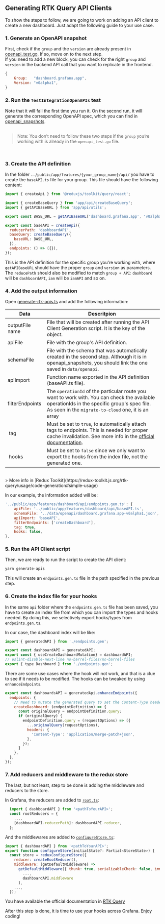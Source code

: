 ## Generating RTK Query API Clients

To show the steps to follow, we are going to work on adding an API client to create a new dashboard. Just adapt the following guide to your use case.

### 1. Generate an OpenAPI snapshot

First, check if the `group` and the `version` are already present in [openapi_test.go](/pkg/tests/apis/openapi_test.go). If so, move on to the next step.
<br/> If you need to add a new block, you can check for the right `group` and `version` in the backend API call that you want to replicate in the frontend.

```jsx
{
    Group:   "dashboard.grafana.app",
	Version: "v0alpha1",
}
```

### 2. Run the `TestIntegrationOpenAPIs` test

Note that it will fail the first time you run it. On the second run, it will generate the corresponding OpenAPI spec, which you can find in [openapi_snapshots](/pkg/tests/apis/openapi_snapshots).
<br/>
<br/>

> Note: You don’t need to follow these two steps if the `group` you’re working with is already in the `openapi_test.go` file.

<br/>

### 3. Create the API definition

In the folder `../public/app/features/{your_group_name}/api/` you have to create the `baseAPI.ts` file for your group. This file should have the following content:

```jsx
import { createApi } from '@reduxjs/toolkit/query/react';

import { createBaseQuery } from 'app/api/createBaseQuery';
import { getAPIBaseURL } from 'app/api/utils';

export const BASE_URL = getAPIBaseURL('dashboard.grafana.app', 'v0alpha1');

export const baseAPI = createApi({
  reducerPath: 'dashboardAPI',
  baseQuery: createBaseQuery({
    baseURL: BASE_URL,
  }),
  endpoints: () => ({}),
});
```

This is the API definition for the specific group you're working with, where `getAPIBaseURL` should have the proper `group` and `version` as parameters. The `reducePath` should also be modified to match `group + API`: `dashboard` will be `dashboardAPI`, `iam` will be `iamAPI` and so on.

### 4. Add the output information

Open [generate-rtk-apis.ts](scripts/generate-rtk-apis.ts) and add the following information:

| Data            | Descritpion                                                                                                                                                                                                                                                                               |
| --------------- | ----------------------------------------------------------------------------------------------------------------------------------------------------------------------------------------------------------------------------------------------------------------------------------------- |
| outputFile name | File that will be created after running the API Client Generation script. It is the key of the object.                                                                                                                                                                                    |
| apiFile         | File with the group's API definition.                                                                                                                                                                                                                                                     |
| schemaFile      | File with the schema that was automatically created in the second step. Although it is in openapi_snapshots, you should link the one saved in `data/openapi`.                                                                                                                             |
| apiImport       | Function name exported in the API definition (baseAPI.ts file).                                                                                                                                                                                                                           |
| filterEndpoints | The `operationId` of the particular route you want to work with. You can check the available operationIds in the specific group's spec file. As seen in the `migrate-to-cloud` one, it is an array                                                                                        |
|  tag            | Must be set to `true`, to automatically attach tags to endpoints. This is needed for proper cache invalidation. See more info in the [official documentation](https://redux-toolkit.js.org/rtk-query/usage/automated-refetching#:~:text=RTK%20Query%20uses,an%20active%20subscription.).  |
|  hooks          | Must be set to `false` since we only want to export the hooks from the index file, not the generated one.                                                                                                                                                                                 |

<br/>
> More info in [Redux Toolkit](https://redux-toolkit.js.org/rtk-query/usage/code-generation#simple-usage)

In our example, the information added will be:

```jsx
'../public/app/features/dashboard/api/endpoints.gen.ts': {
    apiFile: '../public/app/features/dashboard/api/baseAPI.ts',
    schemaFile: '../data/openapi/dashboard.grafana.app-v0alpha1.json',
    apiImport: 'baseAPI',
    filterEndpoints: ['createDashboard'],
    tag: true,
    hooks: false,
},
```

### 5. Run the API Client script

Then, we are ready to run the script to create the API client:

```jsx
yarn generate-apis
```

This will create an `endpoints.gen.ts` file in the path specified in the previous step.

### 6. Create the index file for your hooks

In the same `api` folder where the `endpoints.gen.ts` file has been saved, you have to create an index file from which you can import the types and hooks needed. By doing this, we selectively export hooks/types from `endpoints.gen.ts`.

In our case, the dashboard index will be like:

```jsx
import { generatedAPI } from './endpoints.gen';

export const dashboardAPI = generatedAPI;
export const { useCreateDashboardMutation} = dashboardAPI;
// eslint-disable-next-line no-barrel-files/no-barrel-files
export { type Dashboard } from './endpoints.gen';

```

There are some use cases where the hook will not work, and that is a clue to see if it needs to be modified. The hooks can be tweaked by using `enhanceEndpoints`.

```jsx
export const dashboardsAPI = generatedApi.enhanceEndpoints({
  endpoints: {
    // Need to mutate the generated query to set the Content-Type header correctly
    createDashboard: (endpointDefinition) => {
      const originalQuery = endpointDefinition.query;
      if (originalQuery) {
        endpointDefinition.query = (requestOptions) => ({
          ...originalQuery(requestOptions),
          headers: {
            'Content-Type': 'application/merge-patch+json',
          },
        });
      }
    },
  },
});
```

### 7. Add reducers and middleware to the redux store

The last, but not least, step to be done is adding the middleware and reducers to the store.

In Grafana, the reducers are added to [`root.ts`](public/app/core/reducers/root.ts):

```jsx
  import { dashboardAPI } from '<pathToYourAPI>';
  const rootReducers = {
    ...,
    [dashboardAPI.reducerPath]: dashboardAPI.reducer,
  };
```

And the middlewares are added to [`configureStore.ts`](public/app/store/configureStore.ts):

```jsx
import { dashboardAPI } from '<pathToYourAPI>';
export function configureStore(initialState?: Partial<StoreState>) {
  const store = reduxConfigureStore({
    reducer: createRootReducer(),
    middleware: (getDefaultMiddleware) =>
      getDefaultMiddleware({ thunk: true, serializableCheck: false, immutableCheck: false }).concat(
        ...,
        dashboardAPI.middleware
      ),
    ...,
  });
```

You have available the official documentation in [RTK Query](https://redux-toolkit.js.org/tutorials/rtk-query#add-the-service-to-your-store)

After this step is done, it is time to use your hooks across Grafana.
Enjoy coding!
